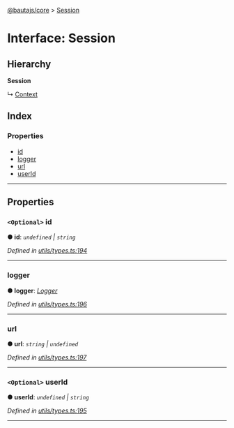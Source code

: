 [@bautajs/core](../README.md) > [Session](../interfaces/session.md)

# Interface: Session

## Hierarchy

**Session**

↳  [Context](context.md)

## Index

### Properties

* [id](session.md#id)
* [logger](session.md#logger)
* [url](session.md#url)
* [userId](session.md#userid)

---

## Properties

<a id="id"></a>

### `<Optional>` id

**● id**: *`undefined` \| `string`*

*Defined in [utils/types.ts:194](https://github.axa.com/Digital/bauta-nodejs/blob/9b864df/packages/bautajs/src/utils/types.ts#L194)*

___
<a id="logger"></a>

###  logger

**● logger**: *[Logger](logger.md)*

*Defined in [utils/types.ts:196](https://github.axa.com/Digital/bauta-nodejs/blob/9b864df/packages/bautajs/src/utils/types.ts#L196)*

___
<a id="url"></a>

###  url

**● url**: *`string` \| `undefined`*

*Defined in [utils/types.ts:197](https://github.axa.com/Digital/bauta-nodejs/blob/9b864df/packages/bautajs/src/utils/types.ts#L197)*

___
<a id="userid"></a>

### `<Optional>` userId

**● userId**: *`undefined` \| `string`*

*Defined in [utils/types.ts:195](https://github.axa.com/Digital/bauta-nodejs/blob/9b864df/packages/bautajs/src/utils/types.ts#L195)*

___


